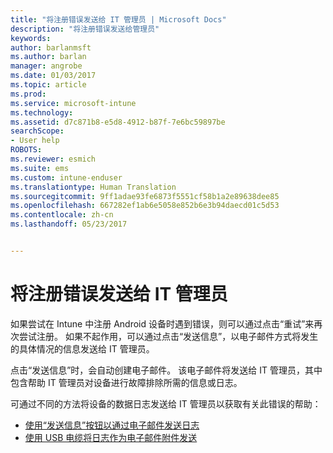 ```yaml
---
title: "将注册错误发送给 IT 管理员 | Microsoft Docs"
description: "将注册错误发送给管理员"
keywords: 
author: barlanmsft
ms.author: barlan
manager: angrobe
ms.date: 01/03/2017
ms.topic: article
ms.prod: 
ms.service: microsoft-intune
ms.technology: 
ms.assetid: d7c871b8-e5d8-4912-b87f-7e6bc59897be
searchScope:
- User help
ROBOTS: 
ms.reviewer: esmich
ms.suite: ems
ms.custom: intune-enduser
ms.translationtype: Human Translation
ms.sourcegitcommit: 9ff1adae93fe6873f5551cf58b1a2e89638dee85
ms.openlocfilehash: 667282ef1ab6e5058e852b6e3b94daecd01c5d53
ms.contentlocale: zh-cn
ms.lasthandoff: 05/23/2017


---
```


# <a name="send-enrollment-errors-to-your-it-admin"></a>将注册错误发送给 IT 管理员

如果尝试在 Intune 中注册 Android 设备时遇到错误，则可以通过点击“重试”来再次尝试注册。 如果不起作用，可以通过点击“发送信息”，以电子邮件方式将发生的具体情况的信息发送给 IT 管理员。

点击“发送信息”时，会自动创建电子邮件。 该电子邮件将发送给 IT 管理员，其中包含帮助 IT 管理员对设备进行故障排除所需的信息或日志。

可通过不同的方法将设备的数据日志发送给 IT 管理员以获取有关此错误的帮助：

- [使用“发送信息”按钮以通过电子邮件发送日志](send-logs-to-your-it-admin-by-email-android.md)
- [使用 USB 电缆将日志作为电子邮件附件发送](send-logs-to-your-it-admin-using-cable-android.md)

